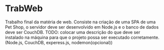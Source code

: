 # TrabWeb
Trabalho final da matéria de web. Consiste na criação de uma SPA de uma Pet Shop, o servidor deve ser desenvolvido em Node.js e o banco de dados deve ser CouchDB. TODO: colocar uma descrição do que deve ser instalado na máquina para que o projeto possa ser executado corretamente.(Node.js, CouchDB, experess.js, nodemon(opcional))
